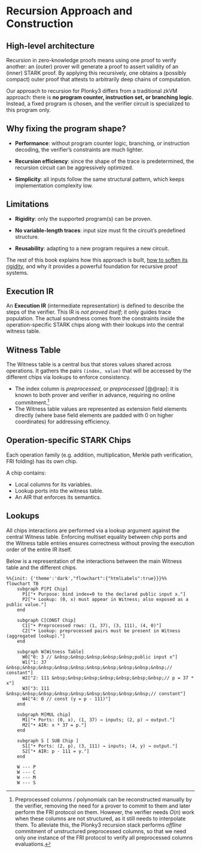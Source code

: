 # Recursion Approach and Construction

## High-level architecture

Recursion in zero-knowledge proofs means using one proof to verify another: an (outer) prover will generate a proof 
to assert validity of an (inner) STARK proof. By applying this recursively, one obtains a (possibly compact) outer proof that attests to arbitrarily deep chains of computation.

Our approach to recursion for Plonky3 differs from a traditional zkVM approach: there is **no program counter, instruction set, or branching logic**. Instead, a fixed program is chosen, and the verifier circuit is specialized to this program only.

## Why fixing the program shape?

- **Performance**: without program counter logic, branching, or instruction decoding,
  the verifier’s constraints are much lighter.

- **Recursion efficiency**: since the shape of the trace is predetermined,
  the recursion circuit can be aggressively optimized.

- **Simplicity**: all inputs follow the same structural pattern, which keeps
  implementation complexity low.

## Limitations

- **Rigidity**: only the supported program(s) can be proven.

- **No variable-length traces**: input size must fit the circuit’s predefined structure.

- **Reusability**: adapting to a new program requires a new circuit.

The rest of this book explains how this approach is built, [how to soften its rigidity](extensions.md#strategies),
and why it provides a powerful foundation for recursive proof systems.

## Execution IR

An **Execution IR** (intermediate representation) is defined to describe the steps of the verifier.
This IR is *not proved itself*; it only guides trace population.
The actual soundness comes from the constraints inside the operation-specific STARK chips along with their lookups into the central witness table.


## Witness Table

The Witness table is a central bus that stores values shared across operations. It gathers the pairs `(index, value)` that will be accessed by 
the different chips via lookups to enforce consistency.

- The index column is *preprocessed*, or *preprocessed* [@@rap]: it is known to both prover and verifier in advance, requiring no online commitment.[^1]
- The Witness table values are represented as extension field elements directly (where base field elements are padded with 0 on higher coordinates) for addressing efficiency.


## Operation-specific STARK Chips

Each operation family (e.g. addition, multiplication, Merkle path verification, FRI folding) has its own chip.

A chip contains:

- Local columns for its variables.
- Lookup ports into the witness table.
- An AIR that enforces its semantics.


## Lookups

All chips interactions are performed via a lookup argument against the central Witness table. Enforcing multiset equality between chip ports and the Witness table entries ensures correctness without proving the execution order of the entire IR itself.

Below is a representation of the interactions between the main Witness table and the different chips.

```mermaid
%%{init: {'theme':'dark',"flowchart":{"htmlLabels":true}}}%%
flowchart TB
    subgraph P[PI Chip]
      P1["• Purpose: bind index=0 to the declared public input x."]
      P2["• Lookup: (0, x) must appear in Witness; also exposed as a public value."]
    end

    subgraph C[CONST Chip]
      C1["• Preprocessed rows: (1, 37), (3, 111), (4, 0)"]
      C2["• Lookup: preprocessed pairs must be present in Witness (aggregated lookup)."]
    end

    subgraph W[Witness Table]
      W0["0: 3 // &nbsp;&nbsp;&nbsp;&nbsp;&nbsp;public input x"]
      W1["1: 37 &nbsp;&nbsp;&nbsp;&nbsp;&nbsp;&nbsp;&nbsp;&nbsp;&nbsp;&nbsp;// constant"]
      W2["2: 111 &nbsp;&nbsp;&nbsp;&nbsp;&nbsp;&nbsp;&nbsp;// p = 37 * x"]
      W3["3: 111 &nbsp;&nbsp;&nbsp;&nbsp;&nbsp;&nbsp;&nbsp;&nbsp;&nbsp;// constant"]
      W4["4: 0 // const (y = p - 111)"]
    end

    subgraph M[MUL chip]
      M1["• Ports: (0, x), (1, 37) → inputs; (2, p) → output."]
      M2["• AIR: x * 37 = p."]
    end

    subgraph S [ SUB Chip ]
      S1["• Ports: (2, p), (3, 111) → inputs; (4, y) → output."]
      S2["• AIR: p - 111 = y."]
    end

    W --- P
    W --- C
    W --- M
    W --- S
```


[^1]: Preprocessed columns / polynomials can be reconstructed manually by the verifier, removing the need for a prover to commit to them and later perform the FRI protocol on them. However, the verifier needs $O(n)$ work when these columns are not structured, as it still needs to interpolate them. To alleviate this, the Plonky3 recursion stack performs *offline* commitment of unstructured preprocessed columns, so that we need only one instance of the FRI protocol to verify all preprocessed columns evaluations. 